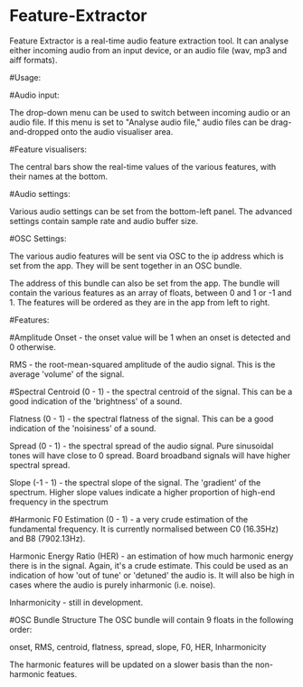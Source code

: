 # Feature-Extractor

Feature Extractor is a real-time audio feature extraction tool. It can analyse either incoming audio from an input device, 
or an audio file (wav, mp3 and aiff formats).

#Usage:

#Audio input:

The drop-down menu can be used to switch between incoming audio or an audio file. If this menu is set to "Analyse audio file," audio files 
can be drag-and-dropped onto the audio visualiser area.

#Feature visualisers:

The central bars show the real-time values of the various features, with their names at the bottom.

#Audio settings:

Various audio settings can be set from the bottom-left panel. The advanced settings contain sample rate and audio buffer size.

#OSC Settings:

The various audio features will be sent via OSC to the ip address which is set from the app. They will be sent together in an OSC bundle. 

The address of this bundle can also be set from the app. The bundle will contain the various features as an array of floats, between 
0 and 1 or -1 and 1. The features will be ordered as they are in the app from left to right.

#Features:

#Amplitude
Onset - the onset value will be 1 when an onset is detected and 0 otherwise.

RMS - the root-mean-squared amplitude of the audio signal. This is the average 'volume' of the signal.

#Spectral
Centroid (0 - 1)  - the spectral centroid of the signal. This can be a good indication of the 'brightness' of a sound.

Flatness (0 - 1)  - the spectral flatness of the signal. This can be a good indication of the 'noisiness' of a sound.

Spread   (0 - 1)  - the spectral spread of the audio signal. Pure sinusoidal tones will have close to 0 spread. Board broadband signals will have
                    higher spectral spread.

Slope    (-1 - 1) - the spectral slope of the signal. The 'gradient' of the spectrum. Higher slope values indicate a higher proportion
                    of high-end frequency in the spectrum

#Harmonic
F0 Estimation (0 - 1) - a very crude estimation of the fundamental frequency. It is currently normalised between C0 (16.35Hz) and B8
                        (7902.13Hz).

Harmonic Energy Ratio (HER) - an estimation of how much harmonic energy there is in the signal. Again, it's a crude estimate. This
                              could be used as an indication of how 'out of tune' or 'detuned' the audio is. It will also be high in
                              cases where the audio is purely inharmonic (i.e. noise).

Inharmonicity - still in development.

#OSC Bundle Structure
The OSC bundle will contain 9 floats in the following order:

onset, RMS, centroid, flatness, spread, slope, F0, HER, Inharmonicity

The harmonic features will be updated on a slower basis than the non-harmonic featues. 

